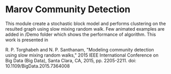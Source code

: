 # Marov Community Detection
This module create a stochastic block model and performs clustering on the resulted graph using slow mixing random walk.
Few animated examples are added in /Demo folder which shows the performance of algorithm. This work is presented in 

R. P. Torghabeh and N. P. Santhanam, "Modeling community detection using slow mixing random walks," 2015 IEEE International Conference on Big Data (Big Data), Santa Clara, CA, 2015, pp. 2205-2211.
doi: 10.1109/BigData.2015.7364008
